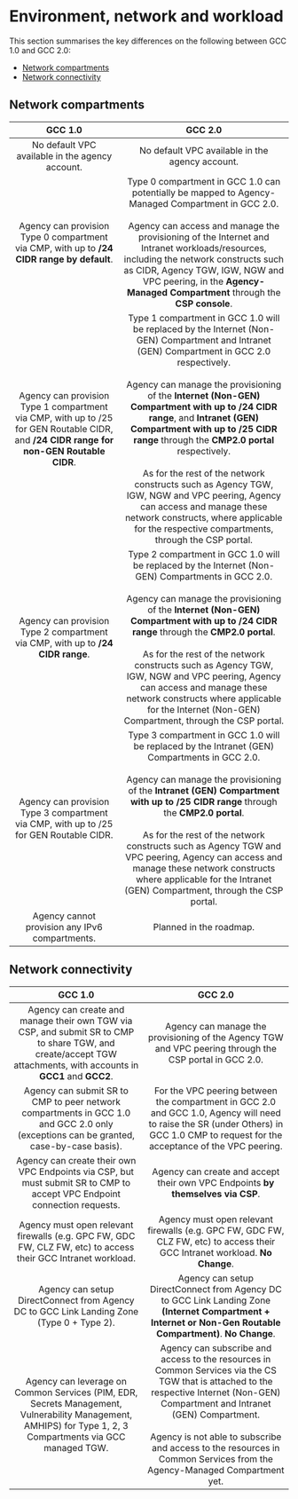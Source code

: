 # Environment, network and workload

This section summarises the key differences on the following between GCC 1.0 and GCC 2.0:

- [Network compartments](#network-compartments)
- [Network connectivity](#network-connectivity)


## Network compartments

| GCC 1.0 | GCC 2.0 |
| :-------------: |:-------------:|
| No default VPC available in the agency account.| No default VPC available in the agency account. |
| Agency can provision Type 0 compartment via CMP, with up to **/24 CIDR range by default**. |Type 0 compartment in GCC 1.0 can potentially be mapped to Agency-Managed Compartment in GCC 2.0.<br><br>Agency can access and manage the provisioning of the Internet and Intranet workloads/resources, including the network constructs such as CIDR, Agency TGW, IGW, NGW and VPC peering, in the **Agency-Managed Compartment** through the **CSP console**. |
| Agency can provision Type 1 compartment via CMP, with up to /25 for GEN Routable CIDR, and **/24 CIDR range for non-GEN Routable CIDR**.|Type 1 compartment in GCC 1.0 will be replaced by the Internet (Non-GEN) Compartment and Intranet (GEN) Compartment in GCC 2.0 respectively.<br><br>Agency can manage the provisioning of the **Internet (Non-GEN) Compartment with up to /24 CIDR range**, and **Intranet (GEN) Compartment with up to /25 CIDR range** through the **CMP2.0 portal** respectively.<br><br>As for the rest of the network constructs such as Agency TGW, IGW, NGW and VPC peering, Agency can access and manage these network constructs, where applicable for the respective compartments, through the CSP portal. |
| Agency can provision Type 2 compartment via CMP, with up to **/24 CIDR range**.|Type 2 compartment in GCC 1.0 will be replaced by the Internet (Non-GEN) Compartments in GCC 2.0. <br><br>Agency can manage the provisioning of the **Internet (Non-GEN) Compartment with up to /24 CIDR range** through the **CMP2.0 portal**.<br><br>As for the rest of the network constructs such as Agency TGW, IGW, NGW and VPC peering, Agency can access and manage these network constructs where applicable for the Internet (Non-GEN) Compartment, through the CSP portal. |
| Agency can provision Type 3 compartment via CMP, with up to /25 for GEN Routable CIDR.| Type 3 compartment in GCC 1.0 will be replaced by the Intranet (GEN) Compartments in GCC 2.0. <br><br>Agency can manage the provisioning of the **Intranet (GEN) Compartment with up to /25 CIDR range** through the **CMP2.0 portal**.<br><br>As for the rest of the network constructs such as Agency TGW and VPC peering, Agency can access and manage these network constructs where applicable for the Intranet (GEN) Compartment, through the CSP portal.|
| Agency cannot provision any IPv6 compartments.| Planned in the roadmap.|

## Network connectivity

| GCC 1.0 | GCC 2.0 |
| :-------------: |:-------------:|
|Agency can create and manage their own TGW via CSP, and submit SR to CMP to share TGW, and create/accept TGW attachments, with accounts in **GCC1** and **GCC2**.| Agency can manage the provisioning of the Agency TGW and VPC peering through the CSP portal in GCC 2.0.|
|Agency can submit SR to CMP to peer network compartments in GCC 1.0 and GCC 2.0 only (exceptions can be granted, case-by-case basis).|For the VPC peering between the compartment in GCC 2.0 and GCC 1.0, Agency will need to raise the SR (under Others) in GCC 1.0 CMP to request for the acceptance of the VPC peering.|
|Agency can create their own VPC Endpoints via CSP, but must submit SR to CMP to accept VPC Endpoint connection requests.|Agency can create and accept their own VPC Endpoints **by themselves via CSP**.|
|Agency must open relevant firewalls (e.g. GPC FW, GDC FW, CLZ FW, etc) to access their GCC Intranet workload.|Agency must open relevant firewalls (e.g. GPC FW, GDC FW, CLZ FW, etc) to access their GCC Intranet workload. **No Change**.|
|Agency can setup DirectConnect from Agency DC to GCC Link Landing Zone (Type 0 + Type 2).|Agency can setup DirectConnect from Agency DC to GCC Link Landing Zone **(Internet Compartment + Internet or Non-Gen Routable Compartment)**. **No Change**.|
|Agency can leverage on Common Services (PIM, EDR, Secrets Management, Vulnerability Management, AMHIPS) for Type 1, 2, 3 Compartments via GCC managed TGW.|Agency can subscribe and access to the resources in Common Services via the CS TGW that is attached to the respective Internet (Non-GEN) Compartment and Intranet (GEN) Compartment.<br><br>Agency is not able to subscribe and access to the resources in Common Services from the Agency-Managed Compartment yet. |
